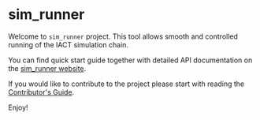 # sim_runner

Welcome to `sim_runner` project. This tool allows smooth and controlled running of the IACT simulation chain.

You can find quick start guide together with detailed API documentation on the [sim_runner  website][documentation_website].

If you would like to contribute to the project please start with reading the [Contributor's Guide][contributors].

Enjoy!

[contributors]:CONTRIBUTING.md
[setup]:DEVELOPERS.md#setup
[documentation_website]:https://ctaunigesw-sim-runner.web.cern.ch/ctaunigesw-sim-runner/
